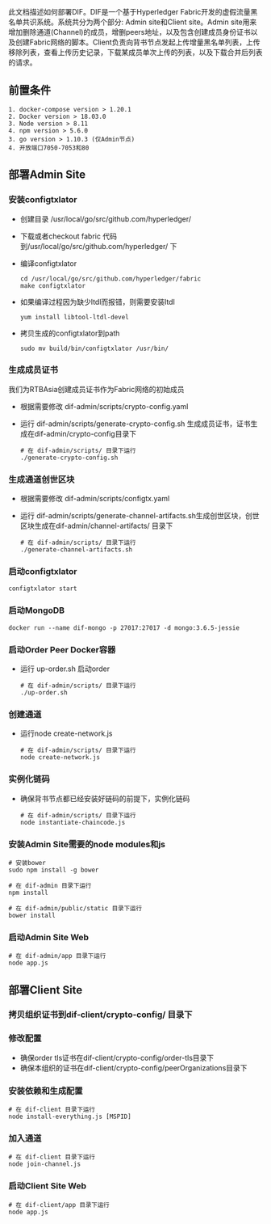 此文档描述如何部署DIF。DIF是一个基于Hyperledger Fabric开发的虚假流量黑名单共识系统。系统共分为两个部分: Admin site和Client site。Admin site用来增加删除通道(Channel)的成员，增删peers地址，以及包含创建成员身份证书以及创建Fabric网络的脚本。Client负责向背书节点发起上传增量黑名单列表，上传移除列表，查看上传历史记录，下载某成员单次上传的列表，以及下载合并后列表的请求。

## 前置条件

```
1. docker-compose version > 1.20.1
2. Docker version > 18.03.0
3. Node version > 8.11
4. npm version > 5.6.0
3. go version > 1.10.3 (仅Admin节点)
4. 开放端口7050-7053和80
```



## 部署Admin Site

### 安装configtxlator

* 创建目录 /usr/local/go/src/github.com/hyperledger/

* 下载或者checkout fabric 代码到/usr/local/go/src/github.com/hyperledger/ 下

* 编译configtxlator

  ```shell
  cd /usr/local/go/src/github.com/hyperledger/fabric
  make configtxlator
  ```

* 如果编译过程因为缺少ltdl而报错，则需要安装ltdl

  ```shell
  yum install libtool-ltdl-devel
  ```

* 拷贝生成的configtxlator到path

  ```shell
  sudo mv build/bin/configtxlator /usr/bin/
  ```

### 生成成员证书

我们为RTBAsia创建成员证书作为Fabric网络的初始成员

* 根据需要修改 dif-admin/scripts/crypto-config.yaml

* 运行 dif-admin/scripts/generate-crypto-config.sh 生成成员证书，证书生成在dif-admin/crypto-config目录下

  ```shell
  # 在 dif-admin/scripts/ 目录下运行
  ./generate-crypto-config.sh
  ```

### 生成通道创世区块

* 根据需要修改 dif-admin/scripts/configtx.yaml

* 运行 dif-admin/scripts/generate-channel-artifacts.sh生成创世区块，创世区块生成在dif-admin/channel-artifacts/ 目录下

  ```Shell
  # 在 dif-admin/scripts/ 目录下运行
  ./generate-channel-artifacts.sh
  ```

### 启动configtxlator

```
configtxlator start
```

### 启动MongoDB

```
docker run --name dif-mongo -p 27017:27017 -d mongo:3.6.5-jessie
```

### 启动Order Peer Docker容器

* 运行 up-order.sh 启动order

  ```shell
  # 在 dif-admin/scripts/ 目录下运行
  ./up-order.sh
  ```

### 创建通道

* 运行node create-network.js

  ```shell
  # 在 dif-admin/scripts/ 目录下运行
  node create-network.js
  ```

### 实例化链码

* 确保背书节点都已经安装好链码的前提下，实例化链码

  ```Shell
  # 在 dif-admin/scripts/ 目录下运行
  node instantiate-chaincode.js
  ```

### 安装Admin Site需要的node modules和js

```shell
# 安装bower
sudo npm install -g bower

# 在 dif-admin 目录下运行
npm install

# 在 dif-admin/public/static 目录下运行
bower install
```

### 启动Admin Site Web

```shell
# 在 dif-admin/app 目录下运行
node app.js
```



## 部署Client Site

### 拷贝组织证书到dif-client/crypto-config/ 目录下

### 修改配置

* 确保order tls证书在dif-client/crypto-config/order-tls目录下
* 确保本组织的证书在dif-client/crypto-config/peerOrganizations目录下

### 安装依赖和生成配置

```shell
# 在 dif-client 目录下运行
node install-everything.js [MSPID]
```

### 加入通道

```shell
# 在 dif-client 目录下运行
node join-channel.js
```

### 启动Client Site Web

 ```Shell
# 在 dif-client/app 目录下运行
node app.js
 ```

